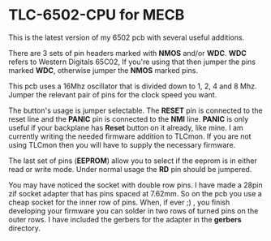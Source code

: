# TLC-6502-CPU for MECB

This is the latest version of my 6502 pcb with several useful additions.

There are 3 sets of pin headers marked with **NMOS** and/or **WDC**. **WDC** refers to Western Digitals 65C02, If you're using that then jumper the pins marked **WDC**, otherwise jumper the **NMOS** marked pins.

This pcb uses a 16Mhz oscillator that is divided down to 1, 2, 4 and 8 Mhz. Jumper the relevant pair of pins for the clock speed you want.

The button's usage is jumper selectable. The **RESET** pin is connected to the reset line and the **PANIC** pin is connected to the **NMI** line. **PANIC** is only useful if your backplane has **Reset** button on it already, like mine. I am currently writing the needed firmware addition to TLCmon. If you are not using TLCmon then you will have to supply the necessary firmware.

The last set of pins (**EEPROM**) allow you to select if the eeprom is in either read or write mode. Under normal usage the **RD** pin should be jumpered.

You may have noticed the socket with double row pins. I have made a 28pin zif socket adapter that has pins spaced at 7.62mm. So on the pcb you use a cheap socket for the inner row of pins. When, if ever ;) , you finish developing your firmware you can solder in two rows of turned pins on the outer rows. I have included the gerbers for the adapter in the **gerbers** directory.


